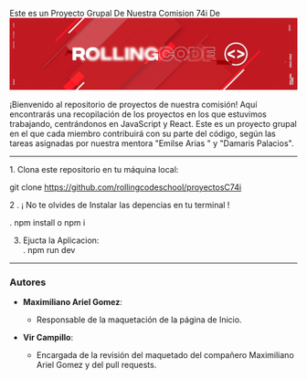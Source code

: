  Este es un Proyecto Grupal De Nuestra Comision 74i De
     <img src="./src/assets/rollingcode_school_cover.jpeg" alt="Logo Del School" />

¡Bienvenido al repositorio de proyectos de nuestra comisión! Aquí encontrarás una recopilación de los proyectos en los que estuvimos trabajando, centrándonos en JavaScript y React. Este es un proyecto grupal en el que cada miembro contribuirá con su parte del código, según las tareas asignadas por nuestra mentora "Emilse Arias  " y "Damaris Palacios".

<hr>
1. Clona este repositorio en tu máquina local: <br>


  git clone https://github.com/rollingcodeschool/proyectosC74i



2 . ¡ No te olvides de Instalar las depencias en tu terminal ! 
<br>

. npm install o npm i


3. Ejucta la Aplicacion:<br>
. npm run dev 

<hr>
<h3> Autores</h3>

- **Maximiliano Ariel Gomez**:
  - Responsable de la maquetación de la página de Inicio. 

- **Vir Campillo**:
  - Encargada de la revisión del maquetado del compañero Maximiliano Ariel Gomez y del  pull requests.